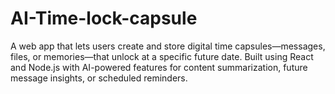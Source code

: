 # AI-Time-lock-capsule
A web app that lets users create and store digital time capsules—messages, files, or memories—that unlock at a specific future date. Built using React and Node.js with AI-powered features for content summarization, future message insights, or scheduled reminders.
